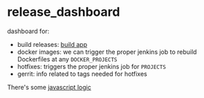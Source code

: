 release_dashboard
=================

dashboard for:

* build releases: [build app](../build)
* docker images:
  we can trigger the proper jenkins job to rebuild Dockerfiles at any ``DOCKER_PROJECTS``
* hotfixes: triggers the proper jenkins job for ``PROJECTS``
* gerrit: info related to tags needed for hotfixes

There's some [javascript logic](release_dashboard/static/release_dashboard/js)

